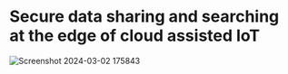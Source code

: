# Secure data sharing and searching at the edge of cloud assisted IoT


![Screenshot 2024-03-02 175843](https://github.com/Saitejadasari17/Secure-data-sharing-and-searching-at-the-edge-of-cloud-assisted-IoT/assets/118125252/cf8b6525-033a-462d-a7a0-db95c8f09c9b)

